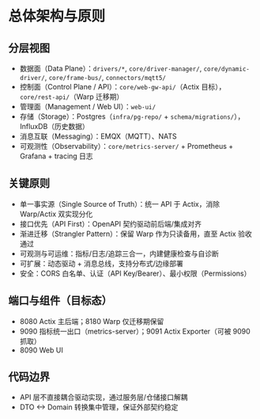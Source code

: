 # 总体架构与原则

## 分层视图

- 数据面（Data Plane）：`drivers/*`, `core/driver-manager/`, `core/dynamic-driver/`, `core/frame-bus/`, `connectors/mqtt5/`
- 控制面（Control Plane / API）：`core/web-gw-api/`（Actix 目标），`core/rest-api/`（Warp 迁移期）
- 管理面（Management / Web UI）：`web-ui/`
- 存储（Storage）：Postgres（`infra/pg-repo/` + `schema/migrations/`），InfluxDB（历史数据）
- 消息互联（Messaging）：EMQX（MQTT）、NATS
- 可观测性（Observability）：`core/metrics-server/` + Prometheus + Grafana + tracing 日志

## 关键原则

- 单一事实源（Single Source of Truth）：统一 API 于 Actix，消除 Warp/Actix 双实现分化
- 接口优先（API First）：OpenAPI 契约驱动前后端/集成对齐
- 渐进迁移（Strangler Pattern）：保留 Warp 作为只读备用，直至 Actix 验收通过
- 可观测与可运维：指标/日志/追踪三合一，内建健康检查与自诊断
- 可扩展：动态驱动 + 消息总线，支持分布式/边缘部署
- 安全：CORS 白名单、认证（API Key/Bearer）、最小权限（Permissions）

## 端口与组件（目标态）

- 8080 Actix 主后端；8180 Warp 仅迁移期保留
- 9090 指标统一出口（metrics-server）；9091 Actix Exporter（可被 9090 抓取）
- 8090 Web UI

## 代码边界

- API 层不直接耦合驱动实现，通过服务层/仓储接口解耦
- DTO <-> Domain 转换集中管理，保证外部契约稳定
